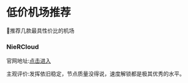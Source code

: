 # 低价机场推荐
🚀推荐几款最具性价比的机场


### NieRCloud 

官网地址:[点击进入](https://niercloud.com/#/register?code=pvqbJXIn)

主观评价:发挥依旧稳定，节点质量没得说，速度解锁都是极其优秀的水平。
